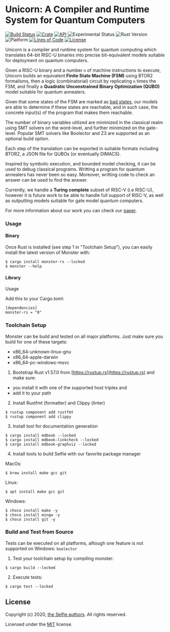# Unicorn: A Compiler and Runtime System for Quantum Computers

[![Build Status](https://img.shields.io/github/workflow/status/cksystemsgroup/monster/Test)](https://github.com/cksystemsgroup/monster/actions)
[![Crate](https://img.shields.io/crates/v/monster-rs.svg)](https://crates.io/crates/monster-rs)
[![API](https://docs.rs/monster-rs/badge.svg)](https://docs.rs/monster-rs)
![Experimental Status](https://img.shields.io/badge/status-experimental-yellow.svg)
![Rust Version](https://img.shields.io/badge/Rust-v1.57.0-yellow)
![Platform](https://img.shields.io/badge/platform-linux%20%7C%20macos%20%7C%20windows-brightgreen)
[![Lines of Code](https://img.shields.io/tokei/lines/github/cksystemsgroup/monster)](https://github.com/cksystemsgroup/monster)
[![License](https://img.shields.io/crates/l/monster-rs)](https://github.com/cksystemsgroup/monster/blob/master/LICENSE)

Unicorn is a compiler and runtime system for quantum computing which translates 64-bit RISC-U binaries into precise bit-equivalent models suitable for deployment on quantum computers.

Given a RISC-U binary and a number `n` of machine instructions to execute, Unicorn builds an equivalent <b>Finite State Machine (FSM)</b> using BTOR2 formalisms, then a logic (combinatorial) circuit by replicating `n` times the FSM, and finally a <b>Quadratic Unconstrained Binary Optimization (QUBO)</b> model suitable for quantum annealers.

Given that some states of the FSM are marked as <u>bad states</u>, our models are able to determine if these states are reachable, and in such case, the concrete input(s) of the program that makes them reachable.

The number of binary variables utilized are minimized in the classical realm using SMT solvers on the word-level, and further minimized on the gate-level. Popular SMT solvers like Boolector and Z3 are supported as an optional build option.

Each step of the translation can be exported in suitable formats including BTOR2, a JSON file for QUBOs (or eventually DIMACS).

Inspired by symbolic execution, and bounded model checking, it can be used to debug classical programs. Writting a program for quantum annealers has never been so easy. Moreover, writting code to check an answer can be used to find the answer. 

Currently, we handle a <b>Turing complete</b> subset of RISC-V (i.e RISC-U), however it is future work to be able to handle full support of RISC-V, as well as outputting models suitable for gate model quantum computers.

For more information about our work you can check our [paper](https://arxiv.org/abs/2111.12063).

### Usage

#### Binary

Once Rust is installed (see step 1 in "Toolchain Setup"), you can easily install the latest version of Monster with:
```
$ cargo install monster-rs --locked
$ monster --help
```

#### Library
Usage

Add this to your Cargo.toml:
```
[dependencies]
monster-rs = "0"
```

### Toolchain Setup
Monster can be build and tested on all major platforms.
Just make sure you build for one of these targets:
 - x86_64-unknown-linux-gnu
 - x86_64-apple-darwin
 - x86_64-pc-windows-msvc

1. Bootstrap Rust v1.57.0 from [https://rustup.rs](https://rustup.rs) and make sure:
 - you install it with one of the supported host triples and 
 - add it to your path
2. Install Rustfmt (formatter) and Clippy (linter)
```
$ rustup component add rustfmt
$ rustup component add clippy
```
3. Install tool for documentation generation
```
$ cargo install mdbook --locked
$ cargo install mdbook-linkcheck --locked
$ cargo install mdbook-graphviz --locked
```
4. Install tools to build Selfie with our favorite package manager

MacOs:
```
$ brew install make gcc git
```
Linux:
```
$ apt install make gcc git
```
Windows:
```
$ choco install make -y
$ choco install mingw -y
$ choco install git -y
```
### Build and Test from Source
Tests can be executed on all platforms, alltough one
feature is not supported on Windows: `boolector`

1. Test your toolchain setup by compiling monster:
```
$ cargo build --locked
```
2. Execute tests:
```
$ cargo test --locked
```

## License

Copyright (c) 2020, [the Selfie authors](https://github.com/cksystemsteaching/selfie). All rights reserved.

Licensed under the [MIT](LICENSE) license.
